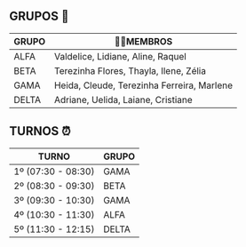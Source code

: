 ## GRUPOS 🤝

| **GRUPO**  | **🕵️‍♀️MEMBROS**                        |
|--------|--------------------------------|
| ALFA   | Valdelice, Lidiane, Aline, Raquel           |
| BETA   | Terezinha Flores, Thayla, Ilene, Zélia           |
| GAMA   | Heida, Cleude, Terezinha Ferreira, Marlene      |
| DELTA  | Adriane, Uelida, Laiane, Cristiane    |

## TURNOS ⏰

| **TURNO**  | **GRUPO**                        |
|--------|--------------------------------|
| 1º (07:30 - 08:30)   | GAMA           |
| 2º (08:30 - 09:30)  | BETA           |
| 3º (09:30 - 10:30)  | GAMA      |
| 4º (10:30 - 11:30) | ALFA     |
| 5º (11:30 - 12:15) | DELTA     |
